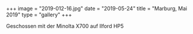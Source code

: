 +++
image = "2019-012-16.jpg"
date = "2019-05-24"
title = "Marburg, Mai 2019"
type = "gallery"
+++

Geschossen mit der Minolta X700 auf Ilford HP5
